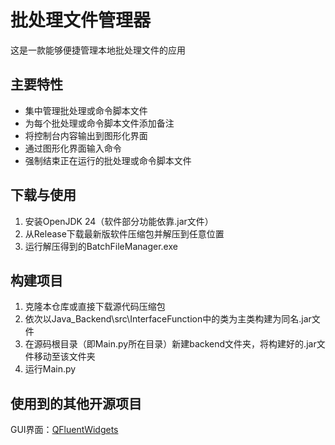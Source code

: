 # 批处理文件管理器

这是一款能够便捷管理本地批处理文件的应用

## 主要特性

- 集中管理批处理或命令脚本文件
- 为每个批处理或命令脚本文件添加备注
- 将控制台内容输出到图形化界面
- 通过图形化界面输入命令
- 强制结束正在运行的批处理或命令脚本文件

## 下载与使用

1. 安装OpenJDK 24（软件部分功能依靠.jar文件）
2. 从Release下载最新版软件压缩包并解压到任意位置
3. 运行解压得到的BatchFileManager.exe

## 构建项目

1. 克隆本仓库或直接下载源代码压缩包
2. 依次以Java_Backend\src\InterfaceFunction中的类为主类构建为同名.jar文件
3. 在源码根目录（即Main.py所在目录）新建backend文件夹，将构建好的.jar文件移动至该文件夹
4. 运行Main.py

## 使用到的其他开源项目

GUI界面：[QFluentWidgets](https://github.com/zhiyiYo/PyQt-Fluent-Widgets)
